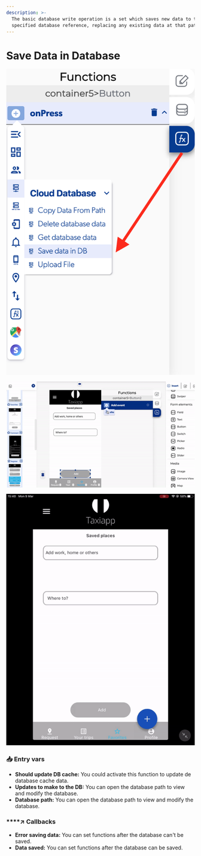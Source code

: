 ```yaml
---
description: >-
  The basic database write operation is a set which saves new data to the
  specified database reference, replacing any existing data at that path.
---
```


# Save Data in Database

![](../../../.gitbook/assets/captura-de-pantalla-2020-02-10-a-la-s-11.43.06.png)

![](../../../.gitbook/assets/ezgif.com-video-to-gif-2%20%281%29.gif)

![](../../../.gitbook/assets/ezgif.com-video-to-gif-3%20%281%29.gif)



### 📥 Entry vars <a id="entry-vars"></a>

* **Should update DB cache:** You could activate this function to update de database cache data.
* **Updates to make to the DB:** You can open the database path to view and modify the database.
* **Database path:** You can open the database path to view and modify the database.

### \*\*\*\*↗ **Callbacks**

* **Error saving data:** You can set functions after the database can't be saved.
* **Data saved:** You can set functions after the database can be saved.

